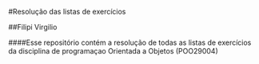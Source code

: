 #Resolução das listas de exercícios

##Filipi Virgilio

####Esse repositório contém a resolução de todas as listas de exercícios da disciplina de programaçao Orientada a Objetos (POO29004)
